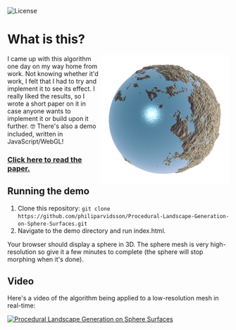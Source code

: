 ![License](https://img.shields.io/github/license/philiparvidsson/Procedural-Landscape-Generation-on-Spheres.svg)
# What is this?
<img align="right" width="292" src="paper/images/final-render.png" alt="" />
I came up with this algorithm one day on my way home from work. Not knowing whether it'd work, I felt that I had to try and implement it to see its effect. I really liked the results, so I wrote a short paper on it in case anyone wants to implement it or build upon it further. 🤓 There's also a demo included, written in JavaScript/WebGL!

### [Click here to read the paper.](http://philiparvidsson.com/procedural-landscape-generation-on-sphere-surfaces.pdf)

## Running the demo
1. Clone this repository: `git clone https://github.com/philiparvidsson/Procedural-Landscape-Generation-on-Sphere-Surfaces.git`
2. Navigate to the demo directory and run index.html.

Your browser should display a sphere in 3D.  The sphere mesh is very high-resolution so give it a few minutes to complete (the sphere will stop morphing when it's done).

## Video
Here's a video of the algorithm being applied to a low-resolution mesh in real-time:

[![Procedural Landscape Generation on Sphere Surfaces](https://img.youtube.com/vi/e1duaCjxl1o/0.jpg)](https://youtu.be/e1duaCjxl1o)

